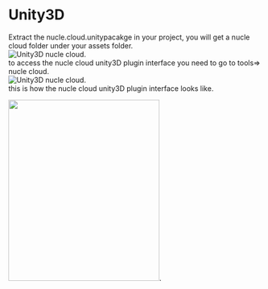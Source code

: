 # Unity3D
 
Extract the nucle.cloud.unitypacakge in your project, you will get a nucle cloud folder under your assets folder.   
![Unity3D nucle cloud](https://i.imgur.com/z4hbVQ6.png).   
to access the nucle cloud unity3D plugin interface you need to go to tools=> nucle cloud.  
![Unity3D nucle cloud](https://i.imgur.com/tODN6OE.png).   
this is how the nucle cloud unity3D plugin interface looks like.   


<img src="https://www.nucle.cloud/media/Unity3DPlugin.png" height="360" width="300"/>.  
